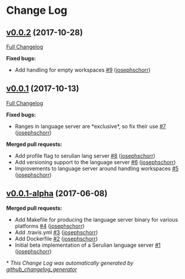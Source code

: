 # Change Log

## [v0.0.2](https://github.com/serulian/serulian-langserver/tree/v0.0.2) (2017-10-28)
[Full Changelog](https://github.com/serulian/serulian-langserver/compare/v0.0.1...v0.0.2)

**Fixed bugs:**

- Add handling for empty workspaces [\#9](https://github.com/serulian/serulian-langserver/pull/9) ([josephschorr](https://github.com/josephschorr))

## [v0.0.1](https://github.com/serulian/serulian-langserver/tree/v0.0.1) (2017-10-13)
[Full Changelog](https://github.com/serulian/serulian-langserver/compare/v0.0.1-alpha...v0.0.1)

**Fixed bugs:**

- Ranges in language server are \*exclusive\*, so fix their use [\#7](https://github.com/serulian/serulian-langserver/pull/7) ([josephschorr](https://github.com/josephschorr))

**Merged pull requests:**

- Add profile flag to serulian lang server [\#8](https://github.com/serulian/serulian-langserver/pull/8) ([josephschorr](https://github.com/josephschorr))
- Add versioning support to the language server [\#6](https://github.com/serulian/serulian-langserver/pull/6) ([josephschorr](https://github.com/josephschorr))
- Improvements to language server around handling workspaces [\#5](https://github.com/serulian/serulian-langserver/pull/5) ([josephschorr](https://github.com/josephschorr))

## [v0.0.1-alpha](https://github.com/serulian/serulian-langserver/tree/v0.0.1-alpha) (2017-06-08)
**Merged pull requests:**

- Add Makefile for producing the language server binary for various platforms [\#4](https://github.com/serulian/serulian-langserver/pull/4) ([josephschorr](https://github.com/josephschorr))
- Add .travis.yml [\#3](https://github.com/serulian/serulian-langserver/pull/3) ([josephschorr](https://github.com/josephschorr))
- Add Dockerfile [\#2](https://github.com/serulian/serulian-langserver/pull/2) ([josephschorr](https://github.com/josephschorr))
- Initial beta implementation of a Serulian language server [\#1](https://github.com/serulian/serulian-langserver/pull/1) ([josephschorr](https://github.com/josephschorr))



\* *This Change Log was automatically generated by [github_changelog_generator](https://github.com/skywinder/Github-Changelog-Generator)*